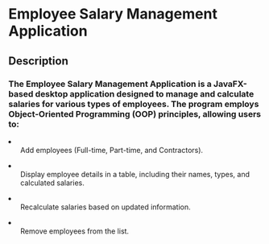 ﻿# Employee Salary Management Application

 ## Description
### The Employee Salary Management Application is a JavaFX-based desktop application designed to manage and calculate salaries for various types of employees. The program employs Object-Oriented Programming (OOP) principles, allowing users to:

<li>
  <ol>
    Add employees (Full-time, Part-time, and Contractors).
  </ol>
<li>
  <ol>
    Display employee details in a table, including their names, types, and calculated salaries.
  </ol>
<li>
  <ol>
    Recalculate salaries based on updated information.
  </ol>
<li>
  <ol>
    Remove employees from the list.
  </ol>
</li>
